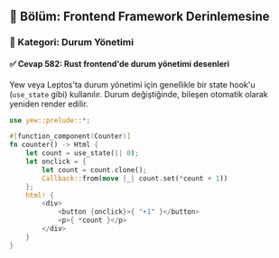 ## 📘 Bölüm: Frontend Framework Derinlemesine  
### 🔹 Kategori: Durum Yönetimi  
#### ✅ Cevap 582: Rust frontend'de durum yönetimi desenleri

Yew veya Leptos'ta durum yönetimi için genellikle bir state hook'u (`use_state` gibi) kullanılır. Durum değiştiğinde, bileşen otomatik olarak yeniden render edilir.

```rust
use yew::prelude::*;

#[function_component(Counter)]
fn counter() -> Html {
    let count = use_state(|| 0);
    let onclick = {
        let count = count.clone();
        Callback::from(move |_| count.set(*count + 1))
    };
    html! {
        <div>
            <button {onclick}>{ "+1" }</button>
            <p>{ *count }</p>
        </div>
    }
}
```
